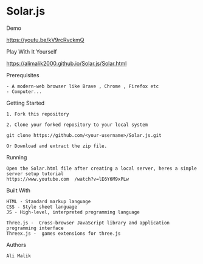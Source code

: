 # Solar.js

Demo

   https://youtu.be/kV9rcRvckmQ
    
Play With It Yourself

   https://alimalik2000.github.io/Solar.js/Solar.html

Prerequisites

    - A modern-web browser like Brave , Chrome , Firefox etc
    - Computer...
    
Getting Started

    1. Fork this repository 

    2. Clone your forked repository to your local system 

    git clone https://github.com/<your-username>/Solar.js.git

    Or Download and extract the zip file.

Running

    Open the Solar.html file after creating a local server, heres a simple server setup tutorial 
    https://www.youtube.com  /watch?v=lE6Y6M9xPLw

Built With

    HTML - Standard markup language
    CSS - Style sheet language
    JS - High-level, interpreted programming language
    
    Three.js -  Cross-browser JavaScript library and application programming interface
    Threex.js -  games extensions for three.js

Authors

    Ali Malik



